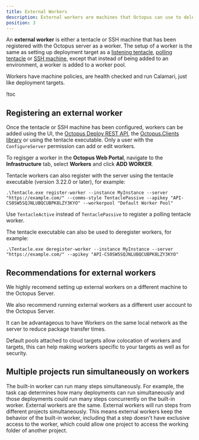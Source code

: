 ```yaml
---
title: External Workers
description: External workers are machines that Octopus can use to delegate steps to in a deployment.  You can disable the built-in worker and delegate work to external workers instead. Using external workers makes your Octopus Server more secure, and allows you to decide where your workers do their work, and the context in which they perform their work.
position: 3
---
```


An **external worker** is either a tentacle or SSH machine that has been registered with the Octopus server as a worker.  The setup of a worker is the same as setting up deployment target as a [listening tentacle](/docs/infrastructure/windows-targets/index.md), [polling tentacle](/docs/infrastructure/windows-targets/polling-tentacles-web-sockets.md) or [SSH machine](/docs/infrastructure/ssh-targets/index.md), except that instead of being added to an environment, a worker is added to a worker pool.

Workers have machine policies, are health checked and run Calamari, just like deployment targets.

!toc

## Registering an external worker

Once the tentacle or SSH machine has been configured, workers can be added using the UI, the [Octopus Deploy REST API](/docs/api-and-integration/api/index.md), the [Octopus.Clients library](/docs/api-and-integration/octopus.client.md) or using the tentacle executable.  Only a user with the `ConfigureServer` permission can add or edit workers.

To regisger a worker in the **Octopus Web Portal**, navigate to the **Infrastructure** tab, select **Workers** and click **ADD WORKER**.

Tentacle workers can also register with the server using the tentacle executable (version 3.22.0 or later), for example:

```
.\Tentacle.exe register-worker --instance MyInstance --server "https://example.com/" --comms-style TentaclePassive --apikey "API-CS0SW5SQJNLUBQCUBPK8LZY3KYO" --workerpool "Default Worker Pool"
```

Use `TentacleActive` instead of `TentaclePassive` to register a polling tentacle worker.

The tentacle executable can also be used to deregister workers, for example:
```
.\Tentacle.exe deregister-worker --instance MyInstance --server "https://example.com/" --apikey "API-CS0SW5SQJNLUBQCUBPK8LZY3KYO"
```

## Recommendations for external workers

We highly recomend setting up external workers on a different machine to the Octopus Server.

We also recommend running external workers as a different user account to the Octopus Server.

It can be advantageous to have Workers on the same local network as the server to reduce package transfer times.

Default pools attached to cloud targets allow colocation of workers and targets, this can help making workers specific to your targets as well as for security.

## Multiple projects run simultaneously on workers

The built-in worker can run many steps simultaneously.  For example, the task cap determines how many deployments can run simultaneously and those deployments could run many steps concurrently on the built-in worker.  External workers are the same.  External workers will run steps from different projects simultaneously.  This means external workers keep the behavior of the built-in worker, including that a step doesn't have exclusive access to the worker, which could allow one project to access the working folder of another project.

